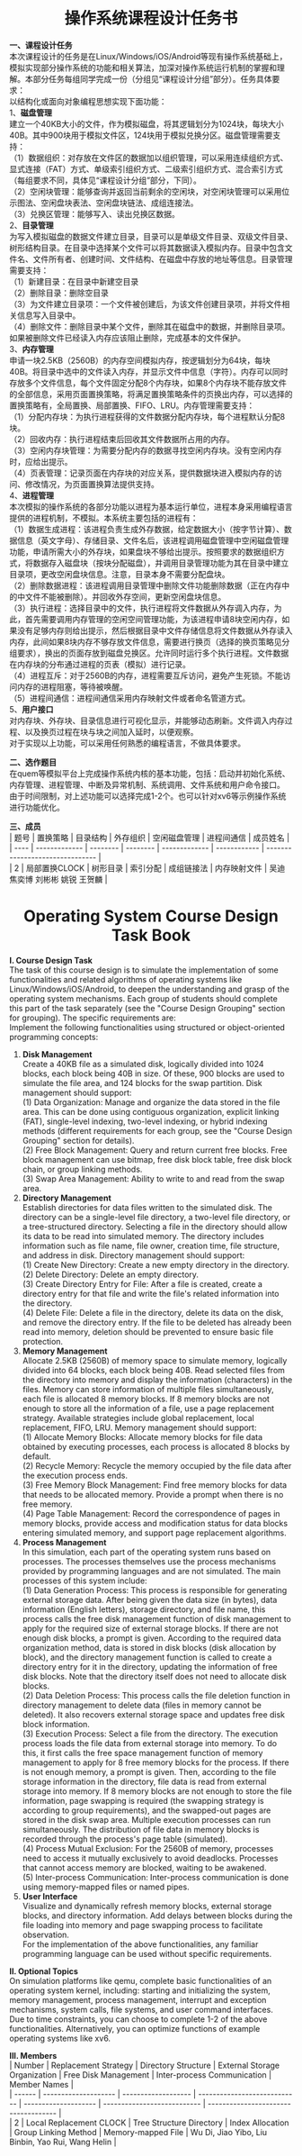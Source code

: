 <center><h1>操作系统课程设计任务书</h1></center>

**一、课程设计任务**  
本次课程设计的任务是在Linux/Windows/iOS/Android等现有操作系统基础上，模拟实现部分操作系统的功能和相关算法，加深对操作系统运行机制的掌握和理解。本部分任务每组同学完成一份（分组见“课程设计分组”部分）。任务具体要求：  
以结构化或面向对象编程思想实现下面功能：  
1、**磁盘管理**  
建立一个40KB大小的文件，作为模拟磁盘，将其逻辑划分为1024块，每块大小40B。其中900块用于模拟文件区，124块用于模拟兑换分区。磁盘管理需要支持：  
（1）数据组织：对存放在文件区的数据加以组织管理，可以采用连续组织方式、显式连接（FAT）方式、单级索引组织方式、二级索引组织方式、混合索引方式（每组要求不同，具体见“课程设计分组”部分，下同）。  
（2）空闲块管理：能够查询并返回当前剩余的空闲块，对空闲块管理可以采用位示图法、空闲盘块表法、空闲盘块链法、成组连接法。  
（3）兑换区管理：能够写入、读出兑换区数据。  
2、**目录管理**  
为写入模拟磁盘的数据文件建立目录，目录可以是单级文件目录、双级文件目录、树形结构目录。在目录中选择某个文件可以将其数据读入模拟内存。目录中包含文件名、文件所有者、创建时间、文件结构、在磁盘中存放的地址等信息。目录管理需要支持：  
（1）新建目录：在目录中新建空目录  
（2）删除目录：删除空目录  
（3）为文件建立目录项：一个文件被创建后，为该文件创建目录项，并将文件相关信息写入目录中。  
（4）删除文件：删除目录中某个文件，删除其在磁盘中的数据，并删除目录项。如果被删除文件已经读入内存应该阻止删除，完成基本的文件保护。  
3、**内存管理**  
申请一块2.5KB（2560B）的内存空间模拟内存，按逻辑划分为64块，每块40B。将目录中选中的文件读入内存，并显示文件中信息（字符）。内存可以同时存放多个文件信息，每个文件固定分配8个内存块，如果8个内存块不能存放文件的全部信息，采用页面置换策略，将满足置换策略条件的页换出内存，可以选择的置换策略有，全局置换、局部置换、FIFO、LRU。内存管理需要支持：  
（1）分配内存块：为执行进程获得的文件数据分配内存块，每个进程默认分配8块。  
（2）回收内存：执行进程结束后回收其文件数据所占用的内存。  
（3）空闲内存块管理：为需要分配内存的数据寻找空闲内存块。没有空闲内存时，应给出提示。  
（4）页表管理：记录页面在内存块的对应关系，提供数据块进入模拟内存的访问、修改情况，为页面置换算法提供支持。  
4、**进程管理**  
本次模拟的操作系统的各部分功能以进程为基本运行单位，进程本身采用编程语言提供的进程机制，不模拟。本系统主要包括的进程有：  
（1）数据生成进程：该进程负责生成外存数据，给定数据大小（按字节计算）、数据信息（英文字母）、存储目录、文件名后，该进程调用磁盘管理中空闲磁盘管理功能，申请所需大小的外存块，如果盘块不够给出提示。按照要求的数据组织方式，将数据存入磁盘块（按块分配磁盘），并调用目录管理功能为其在目录中建立目录项，更改空闲盘块信息。注意，目录本身不需要分配盘块。  
（2）删除数据进程：该进程调用目录管理中删除文件功能删除数据（正在内存中的中文件不能被删除）。并回收外存空间，更新空闲盘块信息。  
（3）执行进程：选择目录中的文件，执行进程将文件数据从外存调入内存，为此，首先需要调用内存管理的空闲空间管理功能，为该进程申请8块空闲内存，如果没有足够内存则给出提示，然后根据目录中文件存储信息将文件数据从外存读入内存，此间如果8块内存不够存放文件信息，需要进行换页（选择的换页策略见分组要求），换出的页面存放到磁盘兑换区。允许同时运行多个执行进程。文件数据在内存块的分布通过进程的页表（模拟）进行记录。  
（4）进程互斥：对于2560B的内存，进程需要互斥访问，避免产生死锁。不能访问内存的进程阻塞，等待被唤醒。  
（5）进程间通信：进程间通信采用内存映射文件或者命名管道方式。  
5、**用户接口**  
对内存块、外存块、目录信息进行可视化显示，并能够动态刷新。文件调入内存过程、以及换页过程在块与块之间加入延时，以便观察。  
对于实现以上功能，可以采用任何熟悉的编程语言，不做具体要求。

**二、选作题目**  
在quem等模拟平台上完成操作系统内核的基本功能，包括：启动并初始化系统、内存管理、进程管理、中断及异常机制、系统调用、文件系统和用户命令接口。  
由于时间限制，对上述功能可以选择完成1-2个。也可以针对xv6等示例操作系统进行功能优化。

**三、成员**  
| 题号 | 置换策略      | 目录结构 | 外存组织 | 空闲磁盘管理 | 进程间通信   | 成员姓名                     |  
| ---- | ------------- | -------- | -------- | ------------- | ------------ | ------------------------------- |  
| 2    | 局部置换CLOCK | 树形目录 | 索引分配 | 成组链接法   | 内存映射文件 | 吴迪 焦奕博 刘彬彬 姚锐 王贺麟 |


<center><h1>Operating System Course Design Task Book</h1></center>

**I. Course Design Task**  
The task of this course design is to simulate the implementation of some functionalities and related algorithms of operating systems like Linux/Windows/iOS/Android, to deepen the understanding and grasp of the operating system mechanisms. Each group of students should complete this part of the task separately (see the "Course Design Grouping" section for grouping). The specific requirements are:  
Implement the following functionalities using structured or object-oriented programming concepts:  
1. **Disk Management**  
Create a 40KB file as a simulated disk, logically divided into 1024 blocks, each block being 40B in size. Of these, 900 blocks are used to simulate the file area, and 124 blocks for the swap partition. Disk management should support:  
   (1) Data Organization: Manage and organize the data stored in the file area. This can be done using contiguous organization, explicit linking (FAT), single-level indexing, two-level indexing, or hybrid indexing methods (different requirements for each group, see the "Course Design Grouping" section for details).  
   (2) Free Block Management: Query and return current free blocks. Free block management can use bitmap, free disk block table, free disk block chain, or group linking methods.  
   (3) Swap Area Management: Ability to write to and read from the swap area.  
2. **Directory Management**  
Establish directories for data files written to the simulated disk. The directory can be a single-level file directory, a two-level file directory, or a tree-structured directory. Selecting a file in the directory should allow its data to be read into simulated memory. The directory includes information such as file name, file owner, creation time, file structure, and address in disk. Directory management should support:  
   (1) Create New Directory: Create a new empty directory in the directory.  
   (2) Delete Directory: Delete an empty directory.  
   (3) Create Directory Entry for File: After a file is created, create a directory entry for that file and write the file's related information into the directory.  
   (4) Delete File: Delete a file in the directory, delete its data on the disk, and remove the directory entry. If the file to be deleted has already been read into memory, deletion should be prevented to ensure basic file protection.  
3. **Memory Management**  
Allocate 2.5KB (2560B) of memory space to simulate memory, logically divided into 64 blocks, each block being 40B. Read selected files from the directory into memory and display the information (characters) in the files. Memory can store information of multiple files simultaneously, each file is allocated 8 memory blocks. If 8 memory blocks are not enough to store all the information of a file, use a page replacement strategy. Available strategies include global replacement, local replacement, FIFO, LRU. Memory management should support:  
   (1) Allocate Memory Blocks: Allocate memory blocks for file data obtained by executing processes, each process is allocated 8 blocks by default.  
   (2) Recycle Memory: Recycle the memory occupied by the file data after the execution process ends.  
   (3) Free Memory Block Management: Find free memory blocks for data that needs to be allocated memory. Provide a prompt when there is no free memory.  
   (4) Page Table Management: Record the correspondence of pages in memory blocks, provide access and modification status for data blocks entering simulated memory, and support page replacement algorithms.  
4. **Process Management**  
In this simulation, each part of the operating system runs based on processes. The processes themselves use the process mechanisms provided by programming languages and are not simulated. The main processes of this system include:  
   (1) Data Generation Process: This process is responsible for generating external storage data. After being given the data size (in bytes), data information (English letters), storage directory, and file name, this process calls the free disk management function of disk management to apply for the required size of external storage blocks. If there are not enough disk blocks, a prompt is given. According to the required data organization method, data is stored in disk blocks (disk allocation by block), and the directory management function is called to create a directory entry for it in the directory, updating the information of free disk blocks. Note that the directory itself does not need to allocate disk blocks.  
   (2) Data Deletion Process: This process calls the file deletion function in directory management to delete data (files in memory cannot be deleted). It also recovers external storage space and updates free disk block information.  
   (3) Execution Process: Select a file from the directory. The execution process loads the file data from external storage into memory. To do this, it first calls the free space management function of memory management to apply for 8 free memory blocks for the process. If there is not enough memory, a prompt is given. Then, according to the file storage information in the directory, file data is read from external storage into memory. If 8 memory blocks are not enough to store the file information, page swapping is required (the swapping strategy is according to group requirements), and the swapped-out pages are stored in the disk swap area. Multiple execution processes can run simultaneously. The distribution of file data in memory blocks is recorded through the process's page table (simulated).  
   (4) Process Mutual Exclusion: For the 2560B of memory, processes need to access it mutually exclusively to avoid deadlocks. Processes that cannot access memory are blocked, waiting to be awakened.  
   (5) Inter-process Communication: Inter-process communication is done using memory-mapped files or named pipes.  
5. **User Interface**  
Visualize and dynamically refresh memory blocks, external storage blocks, and directory information. Add delays between blocks during the file loading into memory and page swapping process to facilitate observation.  
For the implementation of the above functionalities, any familiar programming language can be used without specific requirements.

**II. Optional Topics**  
On simulation platforms like qemu, complete basic functionalities of an operating system kernel, including: starting and initializing the system, memory management, process management, interrupt and exception mechanisms, system calls, file systems, and user command interfaces.  
Due to time constraints, you can choose to complete 1-2 of the above functionalities. Alternatively, you can optimize functions of example operating systems like xv6.

**III. Members**  
| Number | Replacement Strategy | Directory Structure | External Storage Organization | Free Disk Management | Inter-process Communication | Member Names                      |  
| ------ | -------------------- | ------------------- | ---------------------------- | -------------------- | --------------------------- | ------------------------------------ |  
| 2      | Local Replacement CLOCK | Tree Structure Directory | Index Allocation | Group Linking Method | Memory-mapped File | Wu Di, Jiao Yibo, Liu Binbin, Yao Rui, Wang Helin |
